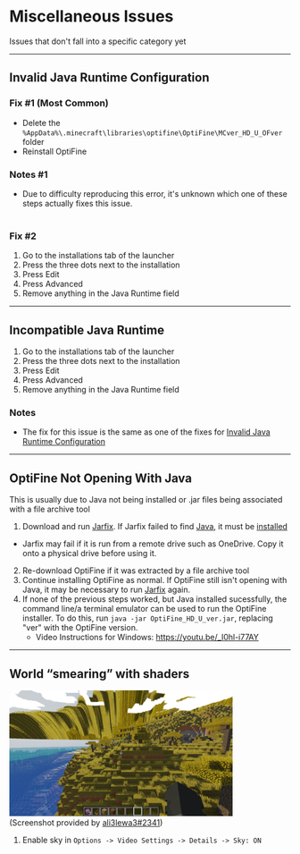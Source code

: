 # Miscellaneous Issues 
Issues that don't fall into a specific category yet

<hr>

## Invalid Java Runtime Configuration
### Fix #1 (Most Common)
- Delete the `%AppData%\.minecraft\libraries\optifine\OptiFine\MCver_HD_U_OFver` folder
- Reinstall OptiFine

### Notes #1
- Due to difficulty reproducing this error, it's unknown which one of these steps actually fixes this issue.
<br><br>

### Fix #2
1. Go to the installations tab of the launcher
2. Press the three dots next to the installation 
3. Press Edit
4. Press Advanced
5. Remove anything in the Java Runtime field

<hr>

## Incompatible Java Runtime
1. Go to the installations tab of the launcher
2. Press the three dots next to the installation 
3. Press Edit
4. Press Advanced
5. Remove anything in the Java Runtime field

### Notes 
- The fix for this issue is the same as one of the fixes for [Invalid Java Runtime Configuration](#Invalid-Java-Runtime-Configuration)

<hr>

## OptiFine Not Opening With Java
This is usually due to Java not being installed or .jar files being associated with a file archive tool
1. Download and run [Jarfix](https://johann.loefflmann.net/downloads/jarfix.exe). If Jarfix failed to find [Java](https://adoptium.net/?variant=openjdk17&jvmVariant=hotspot), it must be [installed](https://adoptium.net/?variant=openjdk17&jvmVariant=hotspot)
- Jarfix may fail if it is run from a remote drive such as OneDrive. Copy it onto a physical drive before using it. 
2. Re-download OptiFine if it was extracted by a file archive tool
3. Continue installing OptiFine as normal. If OptiFine still isn't opening with Java, it may be necessary to run [Jarfix](https://johann.loefflmann.net/downloads/jarfix.exe) again. 
4. If none of the previous steps worked, but Java installed sucessfully, the command line/a terminal emulator can be used to run the OptiFine installer. To do this, run `java -jar OptiFine_HD_U_ver.jar`, replacing "ver" with the OptiFine version. 
	- Video Instructions for Windows: https://youtu.be/_I0hl-i77AY

<hr>

## World “smearing” with shaders 
<img src="/images/Smearing.png" alt="World Smearing Screenshot" width="400"> <br>
(Screenshot provided by [ali3lewa3#2341](http://discordapp.com/users/356738342609747969))
1. Enable sky in `Options -> Video Settings -> Details -> Sky: ON`
